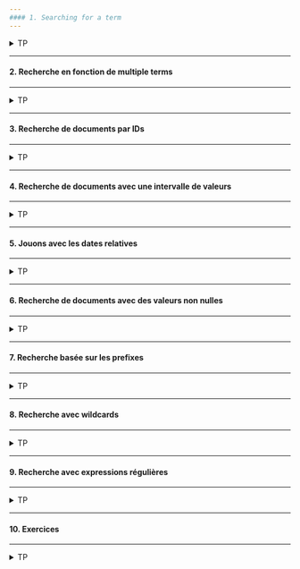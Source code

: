 ```yaml
---
#### 1. Searching for a term
---
```

<details>
<summary>TP</summary>


##### :arrow_forward: DISCLAIMER : Certaines des requêtes de ce chapitre ne renvoient pas les résultats escomptés
En référer au formateur le cas échéant (Conflits possible de versions).

Les term level queries sont les plus utilisées pour les données structurées de type nombre ou date. Elles peuvent également être utilisées pour des labels de classification.<br/>
Par contre elles ne sont pas recommandées pour les recherches textuelles qui ne requiérent pas de correspondance exacte, elles sont inopérantes sur des champs analysés.

##### :arrow_forward: Recherche de documents avec une valeur à `true` pour le champ `is_active`

Il existe deux requêtes pour le faire :
```
A compléter...
```

```
A compléter...
```

<img src="https://i.ibb.co/M8TdZPS/058-Screenshot-2021-03-17-Elastic-Kibana.png" width="80%">

</details>


---
#### 2. Recherche en fonction de multiple terms
---
<details>
<summary>TP</summary>


Nous savons que les tags sont stockés en tant que `keyword`.

```
GET /products/_search
{
  "query": {
    "terms": {
      "tags.keyword": [ "Soup", "Cake" ]
    }
  }
}
```

Similaire à la clause IN en SQL.

<img src="https://i.ibb.co/SVyH7QV/059-Screenshot-2021-03-17-Elastic-Kibana.png" width="60%">

</details>


---
#### 3. Recherche de documents par IDs
---
<details>
<summary>TP</summary>


```
A compléter...
```

<img src="https://i.ibb.co/dB9XSXb/060-Screenshot-2021-03-17-Elastic-Kibana.png" width="80%">

</details>


---
#### 4. Recherche de  documents avec une intervalle de valeurs
---
<details>
<summary>TP</summary>


- Hint :  Une fois ces requêtes effectuées dans le dev tools, exécutez les dans le menu Discovery pour avoir un affichage tabulaire plus user friendly (demandez la démo au formateur).

##### :arrow_forward: Recherche de documents avec un champ `in_stock` entre `1` et `5` inclus

```
A compléter...
```

<img src="https://i.ibb.co/d2rRHmY/061-Screenshot-2021-03-17-Elastic-Kibana.png" width="80%">

##### :arrow_forward: Recherche de documents dans un intervale de dates

```
A compléter...
```

<img src="https://i.ibb.co/prtY8Jt/062-Screenshot-2021-03-17-Elastic-Kibana.png" width="80%">

##### :arrow_forward: Recherche de documents dans un intervale de dates, avec format de date configuré

```
Il existe deux requêtes pour le faire :
```

<img src="https://i.ibb.co/tX6LJ59/063-Screenshot-2021-03-17-Elastic-Kibana.png" width="80%">


</details>


---
#### 5. Jouons avec les dates relatives
---
<details>
<summary>TP</summary>


Pour en savoir plus au sujet des opérations sur les dates dans Elasticsearch :
https://www.elastic.co/guide/en/elasticsearch/reference/current/common-options.html#date-math

##### :arrow_forward: Retrancher un an à partir du `2010/01/01`

```
A compléter...
```

<img src="https://i.ibb.co/58FmWbZ/064-Screenshot-2021-03-17-Elastic-Kibana.png" width="80%">

##### :arrow_forward: Retrancher un an et un jour à partir de `2010/01/01`

```
A compléter...
```

Toujours le même résultat.

##### :arrow_forward: Retrancher un an à partir de `2010/01/01` et arrondir au mois

```
A compléter...
```

Toujours le même résultat.

Gestion des arrondis par mois en finction de l'opérateur :

<img src="https://i.ibb.co/31g52nb/Screenshot-from-2021-03-18-13-17-20.png" width="60%">

##### :arrow_forward: Arrondir par mois avant de retrancher un an à partir du `2010/01/01`

```
A compléter...
```

Toujours le même résultat.

##### :arrow_forward: Arrondir par mois avant de retrancher un an à partir de la date courante

```
A compléter...
```

Aucun résultat, élargir à 4 ou 5 ans pour avoir des résultats.

<img src="https://i.ibb.co/kh2DjFg/065-Screenshot-2021-03-17-Elastic-Kibana.png" width="20%">

##### :arrow_forward: Recherche de documents avec le champ `created` contenant la date courante ou plus

```
A compléter...
```

Aucun produit créé dans le futur. ;)

</details>


---
#### 6. Recherche de documents avec des valeurs non nulles
---
<details>
<summary>TP</summary>


```
A compléter...
```

<img src="https://i.ibb.co/kMss3r1/066-Screenshot-2021-03-17-Elastic-Kibana.png" width="80%">

</details>

---
#### 7. Recherche basée sur les prefixes
---
<details>
<summary>TP</summary>


##### :arrow_forward: Documents contenant un tag commençant par `Vege`

```
A compléter...
```

<img src="https://i.ibb.co/89K8K6C/067-Screenshot-2021-03-17-Elastic-Kibana.png" width="80%">

</details>

---
#### 8. Recherche avec wildcards
---
<details>
<summary>TP</summary>


Avertissement : Les requêtes avec wildcard sont très gourmandes en ressources et peuvent être lentes.<br/>
Par exemple ne jamais utiliser de wildcard au début du critére de recherche.

##### :arrow_forward: Ajouter un asterisque pour tous les caractères (zéro ou plus)

```
A compléter...
```

<img src="https://i.ibb.co/JtSMNpk/068-Screenshot-2021-03-17-Elastic-Kibana.png" width="80%">

##### :arrow_forward: Ajouter un point d'interrogation pour tout caractère

```
A compléter...
```

<img src="https://i.ibb.co/cD4GZpX/069-Screenshot-2021-03-17-Elastic-Kibana.png" width="20%">

```
A compléter...
```

<img src="https://i.ibb.co/7tL6WLk/070-Screenshot-2021-03-17-Elastic-Kibana.png" width="80%">

</details>

---
#### 9. Recherche avec expressions régulières
---
<details>
<summary>TP</summary>


Pour comprendre comment fonctionnent les expressions régulières dans Elasticsearch :<br/>
https://www.elastic.co/guide/en/elasticsearch/reference/current/query-dsl-regexp-query.html#regexp-syntax

```
A compléter...
```

Même résultat qu'avec l'expression régulière : "Veget?ble".


</details>

---
#### 10. Exercices
---
<details>
<summary>TP</summary>


##### :arrow_forward: Recherche de documents avec le champ `sold` inférieur à `10`

```
A compléter...
```

<img src="https://i.ibb.co/Ns5L5fN/071-Screenshot-2021-03-17-Elastic-Kibana.png" width="80%">

##### :arrow_forward: Recherche de documents avec le champ `sold` entre `10` (inclusif) et `30` (exclusif)

```
A compléter...
```

<img src="https://i.ibb.co/PgLwvPP/072-Screenshot-2021-03-17-Elastic-Kibana.png" width="80%">

##### :arrow_forward: Recherche de documents contenant le tag `Meat`

```
A compléter...
```

<img src="https://i.ibb.co/ZMFPbJB/073-Screenshot-2021-03-17-Elastic-Kibana.png" width="80%">

##### :arrow_forward: Recherche de documents contenant `Tomato` ou `Paste` dans le champ `name`

```
A compléter...
```

<img src="https://i.ibb.co/vZFrzLp/074-Screenshot-2021-03-17-Elastic-Kibana.png" width="80%">

##### :arrow_forward: Recherche de documents contenant `past` suivi par un caractère optionnel, pour le champ `name`

```
A compléter...
```

<img src="https://i.ibb.co/wB4s4Mm/075-Screenshot-2021-03-17-Elastic-Kibana.png" width="80%">

##### :arrow_forward: Recherche de documents contenant un nombre dans le champ `name`

```
A compléter...
```

<img src="https://i.ibb.co/dBtbWtc/076-Screenshot-2021-03-17-Elastic-Kibana.png" width="80%">

</details>

